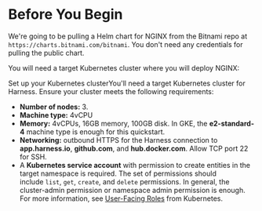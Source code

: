# Before You Begin

We're going to be pulling a Helm chart for NGINX from the Bitnami repo at `https://charts.bitnami.com/bitnami`. You don't need any credentials for pulling the public chart.

You will need a target Kubernetes cluster where you will deploy NGINX:

Set up your Kubernetes clusterYou'll need a target Kubernetes cluster for Harness. Ensure your cluster meets the following requirements:

* **Number of nodes:** 3.
* **Machine type:** 4vCPU
* **Memory:** 4vCPUs, 16GB memory, 100GB disk. In GKE, the **e2-standard-4** machine type is enough for this quickstart.
* **Networking:** outbound HTTPS for the Harness connection to **app.harness.io**, **github.com**, and **hub.docker.com**. Allow TCP port 22 for SSH.
* A **Kubernetes service account** with permission to create entities in the target namespace is required. The set of permissions should include `list`, `get`, `create`, and `delete` permissions. In general, the cluster-admin permission or namespace admin permission is enough.  
For more information, see [User-Facing Roles](https://kubernetes.io/docs/reference/access-authn-authz/rbac/#user-facing-roles) from Kubernetes.
